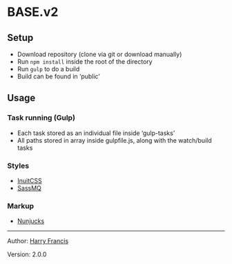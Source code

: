 # BASE.v2

## Setup
- Download repository (clone via git or download manually)
- Run `npm install` inside the root of the directory
- Run `gulp` to do a build
- Build can be found in ‘public’

## Usage

### Task running (Gulp)

- Each task stored as an individual file inside ‘gulp-tasks’
- All paths stored in array inside gulpfile.js, along with the watch/build tasks

### Styles
- [InuitCSS](https://github.com/inuitcss/inuitcss)
- [SassMQ](https://github.com/sass-mq/sass-mq)

### Markup
- [Nunjucks](https://mozilla.github.io/nunjucks/)
___

Author: [Harry Francis](me@harryf.uk)

Version: 2.0.0